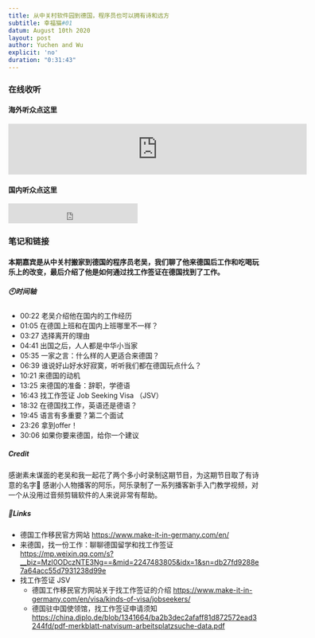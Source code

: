 ```yaml
---
title: 从中关村软件园到德国，程序员也可以拥有诗和远方
subtitle: 幸福猫#01
datum: August 10th 2020
layout: post
author: Yuchen and Wu
explicit: 'no'
duration: "0:31:43"
---
```


### 在线收听

#### 海外听众点这里

<iframe src="https://anchor.fm/happycatpodcast/embed" height="102px" width="600px" frameborder="0" scrolling="no"></iframe>

#### 国内听众点这里

<iframe src="https://www.ximalaya.com/thirdparty/player/sound/player.html?id=325859736&type=red" height="40px" width="260px" frameborder="0" scrolling="no"></iframe>

### 笔记和链接

#### 本期嘉宾是从中关村搬家到德国的程序员老吴，我们聊了他来德国后工作和吃喝玩乐上的改变，最后介绍了他是如何通过找工作签证在德国找到了工作。

##### 🕙时间轴
  * 00:22 老吴介绍他在国内的工作经历
  * 01:05 在德国上班和在国内上班哪里不一样？
  * 03:27 选择离开的理由
  * 04:41 出国之后，人人都是中华小当家
  * 05:35 一家之言：什么样的人更适合来德国？
  * 06:39 谁说好山好水好寂寞，听听我们都在德国玩点什么？
  * 10:21 来德国的动机
  * 13:25 来德国的准备：辞职，学德语
  * 16:43 找工作签证 Job Seeking Visa （JSV）
  * 18:32 在德国找工作，英语还是德语？
  * 19:45 语言有多重要？第二个面试
  * 23:26 拿到offer！
  * 30:06 如果你要来德国，给你一个建议

##### Credit
感谢素未谋面的老吴和我一起花了两个多小时录制这期节目，为这期节目取了有诗意的名字🙏
感谢小人物播客的阿乐，阿乐录制了一系列播客新手入门教学视频，对一个从没用过音频剪辑软件的人来说非常有帮助。

##### 🔗Links
  * 德国工作移民官方网站 <https://www.make-it-in-germany.com/en/>
  * 来德国，找一份工作：聊聊德国留学和找工作签证 <https://mp.weixin.qq.com/s?__biz=MzI0ODczNTE3Ng==&mid=2247483805&idx=1&sn=db27fd9288e7a64acc55d7931238d99e>
  * 找工作签证 JSV
    * 德国工作移民官方网站关于找工作签证的介绍 <https://www.make-it-in-germany.com/en/visa/kinds-of-visa/jobseekers/> 
    * 德国驻中国使领馆，找工作签证申请须知 <https://china.diplo.de/blob/1341664/ba2b3dec2afaff81d872572ead3244fd/pdf-merkblatt-natvisum-arbeitsplatzsuche-data.pdf>
  